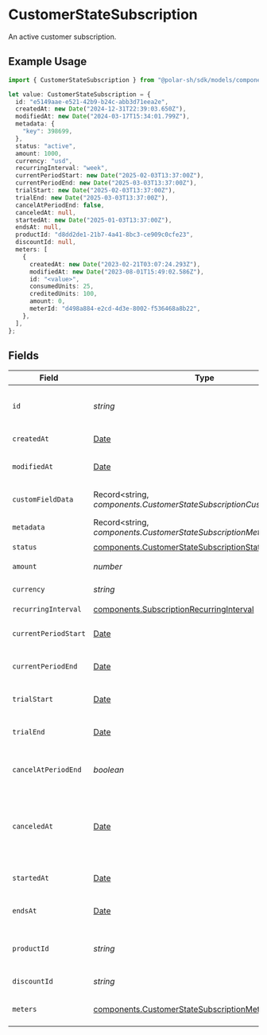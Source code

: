 # CustomerStateSubscription

An active customer subscription.

## Example Usage

```typescript
import { CustomerStateSubscription } from "@polar-sh/sdk/models/components/customerstatesubscription.js";

let value: CustomerStateSubscription = {
  id: "e5149aae-e521-42b9-b24c-abb3d71eea2e",
  createdAt: new Date("2024-12-31T22:39:03.650Z"),
  modifiedAt: new Date("2024-03-17T15:34:01.799Z"),
  metadata: {
    "key": 398699,
  },
  status: "active",
  amount: 1000,
  currency: "usd",
  recurringInterval: "week",
  currentPeriodStart: new Date("2025-02-03T13:37:00Z"),
  currentPeriodEnd: new Date("2025-03-03T13:37:00Z"),
  trialStart: new Date("2025-02-03T13:37:00Z"),
  trialEnd: new Date("2025-03-03T13:37:00Z"),
  cancelAtPeriodEnd: false,
  canceledAt: null,
  startedAt: new Date("2025-01-03T13:37:00Z"),
  endsAt: null,
  productId: "d8dd2de1-21b7-4a41-8bc3-ce909c0cfe23",
  discountId: null,
  meters: [
    {
      createdAt: new Date("2023-02-21T03:07:24.293Z"),
      modifiedAt: new Date("2023-08-01T15:49:02.586Z"),
      id: "<value>",
      consumedUnits: 25,
      creditedUnits: 100,
      amount: 0,
      meterId: "d498a884-e2cd-4d3e-8002-f536468a8b22",
    },
  ],
};
```

## Fields

| Field                                                                                                                         | Type                                                                                                                          | Required                                                                                                                      | Description                                                                                                                   | Example                                                                                                                       |
| ----------------------------------------------------------------------------------------------------------------------------- | ----------------------------------------------------------------------------------------------------------------------------- | ----------------------------------------------------------------------------------------------------------------------------- | ----------------------------------------------------------------------------------------------------------------------------- | ----------------------------------------------------------------------------------------------------------------------------- |
| `id`                                                                                                                          | *string*                                                                                                                      | :heavy_check_mark:                                                                                                            | The ID of the subscription.                                                                                                   | e5149aae-e521-42b9-b24c-abb3d71eea2e                                                                                          |
| `createdAt`                                                                                                                   | [Date](https://developer.mozilla.org/en-US/docs/Web/JavaScript/Reference/Global_Objects/Date)                                 | :heavy_check_mark:                                                                                                            | Creation timestamp of the object.                                                                                             |                                                                                                                               |
| `modifiedAt`                                                                                                                  | [Date](https://developer.mozilla.org/en-US/docs/Web/JavaScript/Reference/Global_Objects/Date)                                 | :heavy_check_mark:                                                                                                            | Last modification timestamp of the object.                                                                                    |                                                                                                                               |
| `customFieldData`                                                                                                             | Record<string, *components.CustomerStateSubscriptionCustomFieldData*>                                                         | :heavy_minus_sign:                                                                                                            | Key-value object storing custom field values.                                                                                 |                                                                                                                               |
| `metadata`                                                                                                                    | Record<string, *components.CustomerStateSubscriptionMetadata*>                                                                | :heavy_check_mark:                                                                                                            | N/A                                                                                                                           |                                                                                                                               |
| `status`                                                                                                                      | [components.CustomerStateSubscriptionStatus](../../models/components/customerstatesubscriptionstatus.md)                      | :heavy_check_mark:                                                                                                            | N/A                                                                                                                           | active                                                                                                                        |
| `amount`                                                                                                                      | *number*                                                                                                                      | :heavy_check_mark:                                                                                                            | The amount of the subscription.                                                                                               | 1000                                                                                                                          |
| `currency`                                                                                                                    | *string*                                                                                                                      | :heavy_check_mark:                                                                                                            | The currency of the subscription.                                                                                             | usd                                                                                                                           |
| `recurringInterval`                                                                                                           | [components.SubscriptionRecurringInterval](../../models/components/subscriptionrecurringinterval.md)                          | :heavy_check_mark:                                                                                                            | N/A                                                                                                                           |                                                                                                                               |
| `currentPeriodStart`                                                                                                          | [Date](https://developer.mozilla.org/en-US/docs/Web/JavaScript/Reference/Global_Objects/Date)                                 | :heavy_check_mark:                                                                                                            | The start timestamp of the current billing period.                                                                            | 2025-02-03T13:37:00Z                                                                                                          |
| `currentPeriodEnd`                                                                                                            | [Date](https://developer.mozilla.org/en-US/docs/Web/JavaScript/Reference/Global_Objects/Date)                                 | :heavy_check_mark:                                                                                                            | The end timestamp of the current billing period.                                                                              | 2025-03-03T13:37:00Z                                                                                                          |
| `trialStart`                                                                                                                  | [Date](https://developer.mozilla.org/en-US/docs/Web/JavaScript/Reference/Global_Objects/Date)                                 | :heavy_check_mark:                                                                                                            | The start timestamp of the trial period, if any.                                                                              | 2025-02-03T13:37:00Z                                                                                                          |
| `trialEnd`                                                                                                                    | [Date](https://developer.mozilla.org/en-US/docs/Web/JavaScript/Reference/Global_Objects/Date)                                 | :heavy_check_mark:                                                                                                            | The end timestamp of the trial period, if any.                                                                                | 2025-03-03T13:37:00Z                                                                                                          |
| `cancelAtPeriodEnd`                                                                                                           | *boolean*                                                                                                                     | :heavy_check_mark:                                                                                                            | Whether the subscription will be canceled at the end of the current period.                                                   | false                                                                                                                         |
| `canceledAt`                                                                                                                  | [Date](https://developer.mozilla.org/en-US/docs/Web/JavaScript/Reference/Global_Objects/Date)                                 | :heavy_check_mark:                                                                                                            | The timestamp when the subscription was canceled. The subscription might still be active if `cancel_at_period_end` is `true`. | <nil>                                                                                                                         |
| `startedAt`                                                                                                                   | [Date](https://developer.mozilla.org/en-US/docs/Web/JavaScript/Reference/Global_Objects/Date)                                 | :heavy_check_mark:                                                                                                            | The timestamp when the subscription started.                                                                                  | 2025-01-03T13:37:00Z                                                                                                          |
| `endsAt`                                                                                                                      | [Date](https://developer.mozilla.org/en-US/docs/Web/JavaScript/Reference/Global_Objects/Date)                                 | :heavy_check_mark:                                                                                                            | The timestamp when the subscription will end.                                                                                 | <nil>                                                                                                                         |
| `productId`                                                                                                                   | *string*                                                                                                                      | :heavy_check_mark:                                                                                                            | The ID of the subscribed product.                                                                                             | d8dd2de1-21b7-4a41-8bc3-ce909c0cfe23                                                                                          |
| `discountId`                                                                                                                  | *string*                                                                                                                      | :heavy_check_mark:                                                                                                            | The ID of the applied discount, if any.                                                                                       | <nil>                                                                                                                         |
| `meters`                                                                                                                      | [components.CustomerStateSubscriptionMeter](../../models/components/customerstatesubscriptionmeter.md)[]                      | :heavy_check_mark:                                                                                                            | List of meters associated with the subscription.                                                                              |                                                                                                                               |